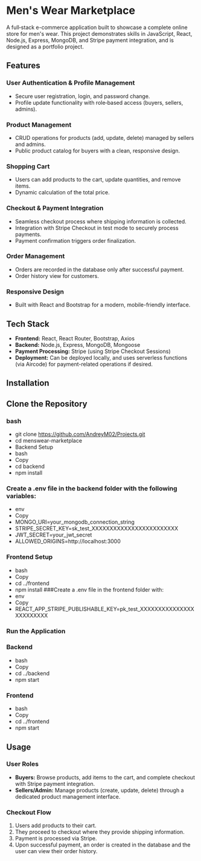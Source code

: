 # Men's Wear Marketplace

A full‑stack e-commerce application built to showcase a complete online store for men's wear. This project demonstrates skills in JavaScript, React, Node.js, Express, MongoDB, and Stripe payment integration, and is designed as a portfolio project.

## Features

### User Authentication & Profile Management
- Secure user registration, login, and password change.
- Profile update functionality with role‑based access (buyers, sellers, admins).

### Product Management
- CRUD operations for products (add, update, delete) managed by sellers and admins.
- Public product catalog for buyers with a clean, responsive design.

### Shopping Cart
- Users can add products to the cart, update quantities, and remove items.
- Dynamic calculation of the total price.

### Checkout & Payment Integration
- Seamless checkout process where shipping information is collected.
- Integration with Stripe Checkout in test mode to securely process payments.
- Payment confirmation triggers order finalization.

### Order Management
- Orders are recorded in the database only after successful payment.
- Order history view for customers.

### Responsive Design
- Built with React and Bootstrap for a modern, mobile-friendly interface.

## Tech Stack

- **Frontend:** React, React Router, Bootstrap, Axios
- **Backend:** Node.js, Express, MongoDB, Mongoose
- **Payment Processing:** Stripe (using Stripe Checkout Sessions)
- **Deployment:** Can be deployed locally, and uses serverless functions (via Aircode) for payment-related operations if desired.

## Installation

## Clone the Repository

### bash
- git clone https://github.com/AndreyM02/Projects.git
- cd menswear-marketplace
- Backend Setup
- bash
- Copy
- cd backend
- npm install
 ### Create a .env file in the backend folder with the following variables:
- env
- Copy
- MONGO_URI=your_mongodb_connection_string
- STRIPE_SECRET_KEY=sk_test_XXXXXXXXXXXXXXXXXXXXXXXX
- JWT_SECRET=your_jwt_secret
- ALLOWED_ORIGINS=http://localhost:3000
### Frontend Setup
- bash
- Copy
- cd ../frontend
- npm install
###Create a .env file in the frontend folder with:
- env
- Copy
- REACT_APP_STRIPE_PUBLISHABLE_KEY=pk_test_XXXXXXXXXXXXXXXXXXXXXXXX
### Run the Application
### Backend
- bash
- Copy
- cd ../backend
- npm start
### Frontend
- bash
- Copy
- cd ../frontend
- npm start

## Usage

### User Roles

- **Buyers:** Browse products, add items to the cart, and complete checkout with Stripe payment integration.
- **Sellers/Admin:** Manage products (create, update, delete) through a dedicated product management interface.

### Checkout Flow

1. Users add products to their cart.
2. They proceed to checkout where they provide shipping information.
3. Payment is processed via Stripe.
4. Upon successful payment, an order is created in the database and the user can view their order history.
